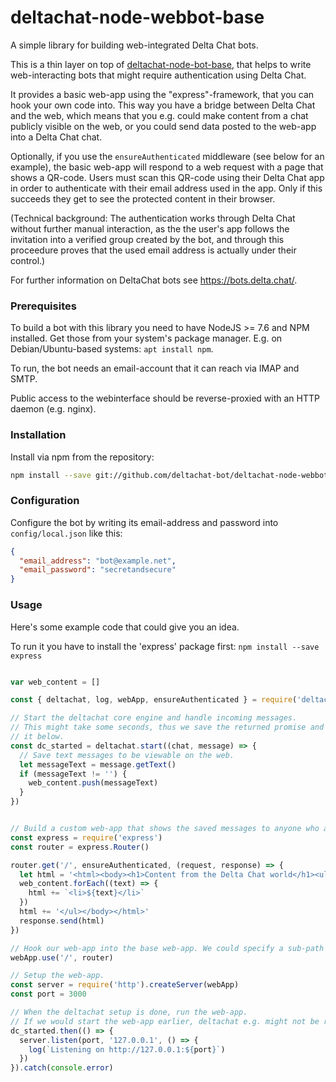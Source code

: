 # deltachat-node-webbot-base

A simple library for building web-integrated Delta Chat bots.

This is a thin layer on top of [deltachat-node-bot-base](https://github.com/deltachat-bot/deltachat-node-bot-base), that helps to write web-interacting bots that might require authentication using Delta Chat.

It provides a basic web-app using the "express"-framework, that you can hook your own code into.
This way you have a bridge between Delta Chat and the web, which means that you e.g. could make content from a chat publicly visible on the web, or you could send data posted to the web-app into a Delta Chat chat.

Optionally, if you use the `ensureAuthenticated` middleware (see below for an example), the basic web-app will respond to a web request with a page that shows a QR-code.
Users must scan this QR-code using their Delta Chat app in order to authenticate with their email address used in the app.
Only if this succeeds they get to see the protected content in their browser. 

(Technical background: The authentication works through Delta Chat without further manual interaction, as the the user's app follows the invitation into a verified group created by the bot, and through this proceedure proves that the used email address is actually under their control.)

For further information on DeltaChat bots see <https://bots.delta.chat/>.

### Prerequisites

To build a bot with this library you need to have NodeJS >= 7.6 and NPM installed. Get those from your system's package manager. E.g. on Debian/Ubuntu-based systems: `apt install npm`.

To run, the bot needs an email-account that it can reach via IMAP and SMTP.

Public access to the webinterface should be reverse-proxied with an HTTP daemon (e.g. nginx).


### Installation

Install via npm from the repository:

```bash
npm install --save git://github.com/deltachat-bot/deltachat-node-webbot-base
```

### Configuration

Configure the bot by writing its email-address and password into `config/local.json` like this:

```json
{
  "email_address": "bot@example.net",
  "email_password": "secretandsecure"
}
```

### Usage

Here's some example code that could give you an idea.

To run it you have to install the 'express' package first: `npm install --save express`

```javascript

var web_content = []

const { deltachat, log, webApp, ensureAuthenticated } = require('deltachat-node-webbot-base')

// Start the deltachat core engine and handle incoming messages.
// This might take some seconds, thus we save the returned promise and wait for
// it below.
const dc_started = deltachat.start((chat, message) => {
  // Save text messages to be viewable on the web.
  let messageText = message.getText()
  if (messageText != '') {
    web_content.push(messageText)
  }
})


// Build a custom web-app that shows the saved messages to anyone who authenticated with Delta Chat.
const express = require('express')
const router = express.Router()                                                                                                                                                                

router.get('/', ensureAuthenticated, (request, response) => {
  let html = '<html><body><h1>Content from the Delta Chat world</h1><ul>'
  web_content.forEach((text) => {
    html += `<li>${text}</li>`
  })
  html += '</ul></body></html>'
  response.send(html)
})

// Hook our web-app into the base web-app. We could specify a sub-path here.
webApp.use('/', router)

// Setup the web-app.
const server = require('http').createServer(webApp)
const port = 3000

// When the deltachat setup is done, run the web-app.
// If we would start the web-app earlier, deltachat e.g. might not be ready yet to generate QR-codes.
dc_started.then(() => {
  server.listen(port, '127.0.0.1', () => {
    log(`Listening on http://127.0.0.1:${port}`)
  })
}).catch(console.error)
```
